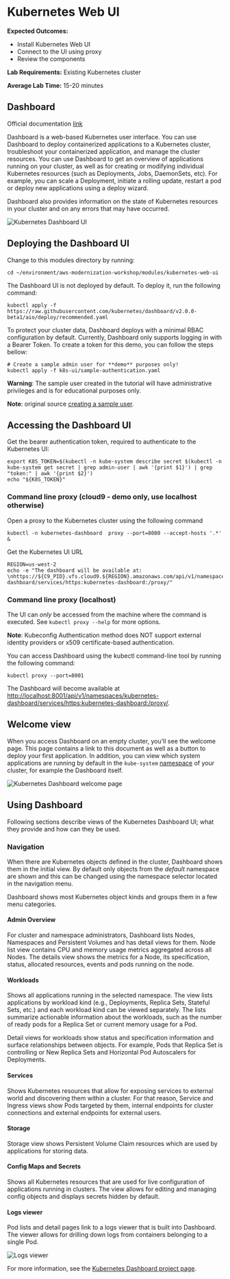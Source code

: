 # Kubernetes Web UI

**Expected Outcomes:**

- Install Kubernetes Web UI
- Connect to the UI using proxy
- Review the components

**Lab Requirements:** Existing Kubernetes cluster

**Average Lab Time:** 15-20 minutes

## Dashboard

Official documentation [link](https://kubernetes.io/docs/tasks/access-application-cluster/web-ui-dashboard/)

Dashboard is a web-based Kubernetes user interface. You can use Dashboard to deploy containerized applications to a Kubernetes cluster, troubleshoot your containerized application, and manage the cluster resources. You can use Dashboard to get an overview of applications running on your cluster, as well as for creating or modifying individual Kubernetes resources (such as Deployments, Jobs, DaemonSets, etc). For example, you can scale a Deployment, initiate a rolling update, restart a pod or deploy new applications using a deploy wizard.

Dashboard also provides information on the state of Kubernetes resources in your cluster and on any errors that may have occurred.

![Kubernetes Dashboard UI](../../images/docs/ui-dashboard.png)

## Deploying the Dashboard UI

Change to this modules directory by running:

```shell
cd ~/environment/aws-modernization-workshop/modules/kubernetes-web-ui
```

The Dashboard UI is not deployed by default. To deploy it, run the following command:

```shell
kubectl apply -f https://raw.githubusercontent.com/kubernetes/dashboard/v2.0.0-beta1/aio/deploy/recommended.yaml
```

To protect your cluster data, Dashboard deploys with a minimal RBAC configuration by default. Currently, Dashboard only supports logging in with a Bearer Token. To create a token for this demo, you can follow the steps bellow:

```shell
# Create a sample admin user for **demo** purposes only!
kubectl apply -f k8s-ui/sample-authentication.yaml
```

**Warning**: The sample user created in the tutorial will have administrative privileges and is for educational purposes only.

**Note**: original source [creating a sample user](https://github.com/kubernetes/dashboard/wiki/Creating-sample-user).

## Accessing the Dashboard UI

Get the bearer authentication token, required to authenticate to the Kubernetes UI:

```shell
export K8S_TOKEN=$(kubectl -n kube-system describe secret $(kubectl -n kube-system get secret | grep admin-user | awk '{print $1}') | grep "token:" | awk '{print $2}')
echo "${K8S_TOKEN}"
```

### Command line proxy (cloud9 - demo only, use localhost otherwise)

Open a proxy to the Kubernetes cluster using the following command

```shell
kubectl -n kubernetes-dashboard  proxy --port=8080 --accept-hosts '.*' &
```

Get the Kubernetes UI URL

```shell
REGION=us-west-2
echo -e "The dashboard will be available at: \nhttps://${C9_PID}.vfs.cloud9.${REGION}.amazonaws.com/api/v1/namespaces/kubernetes-dashboard/services/https:kubernetes-dashboard:/proxy/"
```

### Command line proxy (localhost)

The UI can _only_ be accessed from the machine where the command is executed. See `kubectl proxy --help` for more options.

**Note**: Kubeconfig Authentication method does NOT support external identity providers or x509 certificate-based authentication.

You can access Dashboard using the kubectl command-line tool by running the following command:

```shell
kubectl proxy --port=8001
```

The Dashboard will become available at [http://localhost:8001/api/v1/namespaces/kubernetes-dashboard/services/https:kubernetes-dashboard:/proxy/](http://localhost:8001/api/v1/namespaces/kubernetes-dashboard/services/https:kubernetes-dashboard:/proxy/).

## Welcome view

When you access Dashboard on an empty cluster, you'll see the welcome page. This page contains a link to this document as well as a button to deploy your first application. In addition, you can view which system applications are running by default in the `kube-system` [namespace](/docs/tasks/administer-cluster/namespaces/) of your cluster, for example the Dashboard itself.

![Kubernetes Dashboard welcome page](../../images/docs/ui-dashboard-zerostate.png)

## Using Dashboard

Following sections describe views of the Kubernetes Dashboard UI; what they provide and how can they be used.

### Navigation

When there are Kubernetes objects defined in the cluster, Dashboard shows them in the initial view. By default only objects from the _default_ namespace are shown and this can be changed using the namespace selector located in the navigation menu.

Dashboard shows most Kubernetes object kinds and groups them in a few menu categories.

#### Admin Overview

For cluster and namespace administrators, Dashboard lists Nodes, Namespaces and Persistent Volumes and has detail views for them. Node list view contains CPU and memory usage metrics aggregated across all Nodes. The details view shows the metrics for a Node, its specification, status, allocated resources, events and pods running on the node.

#### Workloads

Shows all applications running in the selected namespace. The view lists applications by workload kind (e.g., Deployments, Replica Sets, Stateful Sets, etc.) and each workload kind can be viewed separately. The lists summarize actionable information about the workloads, such as the number of ready pods for a Replica Set or current memory usage for a Pod.

Detail views for workloads show status and specification information and surface relationships between objects. For example, Pods that Replica Set is controlling or New Replica Sets and Horizontal Pod Autoscalers for Deployments.

#### Services

Shows Kubernetes resources that allow for exposing services to external world and discovering them within a cluster. For that reason, Service and Ingress views show Pods targeted by them, internal endpoints for cluster connections and external endpoints for external users.

#### Storage

Storage view shows Persistent Volume Claim resources which are used by applications for storing data.

#### Config Maps and Secrets

Shows all Kubernetes resources that are used for live configuration of applications running in clusters. The view allows for editing and managing config objects and displays secrets hidden by default.

#### Logs viewer

Pod lists and detail pages link to a logs viewer that is built into Dashboard. The viewer allows for drilling down logs from containers belonging to a single Pod.

![Logs viewer](../../images/docs/ui-dashboard-logs-view.png)

For more information, see the
[Kubernetes Dashboard project page](https://github.com/kubernetes/dashboard).
